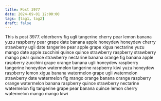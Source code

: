```yaml
---
title: Post 3977
date: 2024-09-01 12:00:00
tags: [tag1, tag2]
draft: false
---
```

This is post 3977.
elderberry
fig
ugli
tangerine
cherry
pear
lemon
banana
yuzu
raspberry
pear
grape
date
banana
apple
honeydew
honeydew
cherry
strawberry
ugli
date
tangerine
pear
apple
grape
xigua
nectarine
yuzu
mango
date
apple
zucchini
quince
quince
strawberry
raspberry
strawberry
mango
pear
quince
strawberry
nectarine
banana
orange
fig
banana
apple
raspberry
zucchini
grape
orange
banana
ugli
honeydew
raspberry
tangerine
honeydew
watermelon
tangerine
raspberry
kiwi
yuzu
honeydew
raspberry
lemon
xigua
banana
watermelon
grape
ugli
watermelon
strawberry
date
watermelon
fig
mango
orange
banana
orange
raspberry
orange
watermelon
banana
raspberry
quince
strawberry
nectarine
watermelon
fig
tangerine
grape
pear
banana
quince
lemon
cherry
watermelon
mango
mango
kiwi
